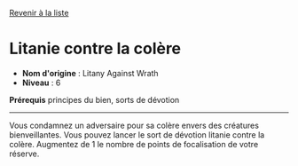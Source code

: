[Revenir à la liste](..)

# Litanie contre la colère

 * **Nom d'origine** : Litany Against Wrath
 * **Niveau** : 6


<p><strong>Prérequis</strong> principes du bien, sorts de dévotion</p>
<hr>
<p>Vous condamnez un adversaire pour sa colère envers des créatures bienveillantes. Vous pouvez lancer le sort de dévotion litanie contre la colère. Augmentez de 1 le nombre de points de focalisation de votre réserve.</p>